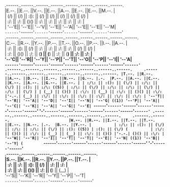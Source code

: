 .------..------..------..------..------..------..------..------.                                                           
|E.--. ||E.--. ||V.--. ||E.--. ||A.--. ||E.--. ||E.--. ||M.--. |                                                           
| (\/) || (\/) || :(): || (\/) || (\/) || (\/) || (\/) || (\/) |                                                           
| :\/: || :\/: || ()() || :\/: || :\/: || :\/: || :\/: || :\/: |                                                           
| '--'E|| '--'E|| '--'V|| '--'E|| '--'A|| '--'E|| '--'E|| '--'M|                                                           
`------'`------'`------'`------'`------'`------'`------'`------'                                                           
.------..------..------..------..------..------..------..------..------.                                             
|C.--. ||R.--. ||Y.--. ||P.--. ||T.--. ||O.--. ||P.--. ||I.--. ||A.--. |                                             
| :/\: || :(): || (\/) || :/\: || :/\: || :/\: || :/\: || (\/) || (\/) |                                             
| :\/: || ()() || :\/: || (__) || (__) || :\/: || (__) || :\/: || :\/: |                                             
'--'C|| '--'R|| '--'Y|| '--'P|| '--'T|| '--'O|| '--'P|| '--'I|| '--'A|                                             
`------'`------'`------'`------'`------'`------'`------'`------'`------'                                             
 .------..------..------..------..------..------..------.     .------..------..------..------..------..------..------.
|T.--. ||R.--. ||A.--. ||D.--. ||I.--. ||N.--. ||G.--. |.-.  |P.--. ||A.--. ||C.--. ||K.--. ||A.--. ||G.--. ||E.--. |
| :/\: || :(): || (\/) || :/\: || (\/) || :(): || :/\: ((5)) | :/\: || (\/) || :/\: || :/\: || (\/) || :/\: || (\/) |
| (__) || ()() || :\/: || (__) || :\/: || ()() || :\/: |'-.-.| (__) || :\/: || :\/: || :\/: || :\/: || :\/: || :\/: |
'--'T|| '--'R|| '--'A|| '--'D|| '--'I|| '--'N|| '--'G| ((1)) '--'P|| '--'A|| '--'C|| '--'K|| '--'A|| '--'G|| '--'E|
`------'`------'`------'`------'`------'`------'`------'  '-'`------'`------'`------'`------'`------'`------'`------'
.------..------..------..------..------..------..------.     .------..------.                         
|W.--. ||R.--. ||I.--. ||T.--. ||T.--. ||E.--. ||N.--. |.-.  |B.--. ||Y.--. |         
| :/\: || :(): || (\/) || :/\: || :/\: || (\/) || :(): ((5)) | :(): || (\/) (         
| :\/: || ()() || :\/: || (__) || (__) || :\/: || ()() |'-.-.| ()() || :\/: |          
'--'W|| '--'R|| '--'I|| '--'T|| '--'T|| '--'E|| '--'N| ((1)) '--'B|| '--'Y| (        
`------'`------'`------'`------'`------'`------'`------'  '-'`------'`------'         
.------..------..------..------..------..------.                                            
|S.--. ||K.--. ||R.--. ||Y.--. ||P.--. ||T.--. |                                            
| :/\: || :/\: || :(): || (\/) || :/\: || :/\: |                                            
| :\/: || :\/: || ()() || :\/: || (__) || (__) |                                            
'--'S|| '--'K|| '--'R|| '--'Y|| '--'P|| '--'T|                                            
`------'`------'`------'`------'`------'`------'
